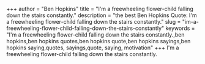 +++
author = "Ben Hopkins"
title = "I'm a freewheeling flower-child falling down the stairs constantly."
description = "the best Ben Hopkins Quote: I'm a freewheeling flower-child falling down the stairs constantly."
slug = "im-a-freewheeling-flower-child-falling-down-the-stairs-constantly"
keywords = "I'm a freewheeling flower-child falling down the stairs constantly.,ben hopkins,ben hopkins quotes,ben hopkins quote,ben hopkins sayings,ben hopkins saying,quotes, sayings,quote, saying, motivation"
+++
I'm a freewheeling flower-child falling down the stairs constantly.
